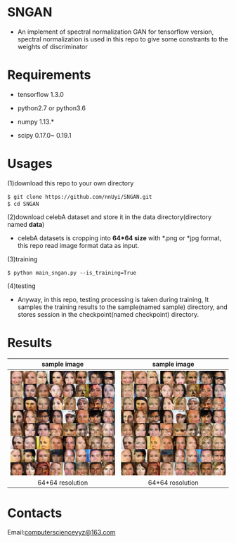 # SNGAN
  - An implement of spectral normalization GAN for tensorflow version, spectral normalization is used in this repo to give some constrants to the weights of discriminator

# Requirements

  - tensorflow 1.3.0

  - python2.7 or python3.6

  - numpy 1.13.*

  - scipy 0.17.0~ 0.19.1
 
# Usages

  (1)download this repo to your own directory
  
    $ git clone https://github.com/nnUyi/SNGAN.git
    $ cd SNGAN
    
  (2)download celebA dataset and store it in the data directory(directory named **data**)
      
   - celebA datasets is cropping into **64*64 size** with *.png or *jpg format, this repo read image format data as input.
      
  (3)training
    
    $ python main_sngan.py --is_training=True
  
  (4)testing
    
   - Anyway, in this repo, testing processing is taken during training, It samples the training results to the sample(named sample) directory, and stores session in the checkpoint(named checkpoint) directory.

# Results

|sample image|sample image|
|:-----------------:|:----------------:|
|![Alt test](/data/train_1.png)|![Alt test](/data/train_2.png)|
|64*64 resolution|64*64 rosolution||

# Contacts

  Email:computerscienceyyz@163.com
